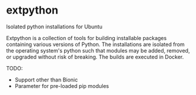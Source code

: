 extpython
=========

Isolated python installations for Ubuntu

Extpython is a collection of tools for building installable packages containing various versions of Python. The
installations are isolated from the operating system's python such that modules may be added, removed, or upgraded
without risk of breaking. The builds are executed in Docker.

TODO:

- Support other than Bionic
- Parameter for pre-loaded pip modules
